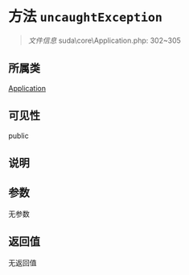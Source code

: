 # 方法 `uncaughtException`

> *文件信息* suda\core\Application.php: 302~305

## 所属类 

[Application](../Application.md)

## 可见性

public

## 说明



## 参数


无参数


## 返回值

无返回值

